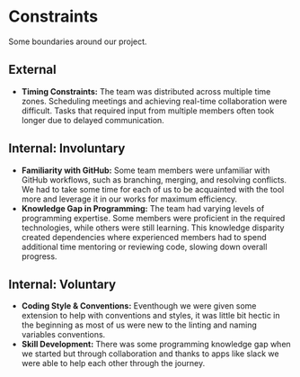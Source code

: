 <!-- this template is for inspiration, feel free to change it however you like! -->

# Constraints

Some boundaries around our project.

## External


- **Timing Constraints:** The team was distributed across multiple time zones.
Scheduling meetings and achieving real-time collaboration were difficult.
Tasks that required input from multiple members often took longer due to delayed
communication.

## Internal: Involuntary

- **Familiarity with GitHub:** Some team members were unfamiliar with GitHub
workflows, such as branching, merging, and resolving conflicts. We had to take some
time for each of us to be acquainted with the tool more and leverage it in our works
for maximum efficiency.
- **Knowledge Gap in Programming:** The team had varying levels of programming
expertise. Some members were proficient in the required technologies,
while others were still learning. This knowledge disparity created dependencies
where experienced members had to spend additional time mentoring or reviewing
code, slowing down overall progress.

## Internal: Voluntary

- **Coding Style & Conventions:** Eventhough we were given some extension to help with 
conventions and styles, it was little bit hectic in the beginning as most of us were new
to the linting and naming variables conventions.
- **Skill Development:** There was some programming knowledge gap when we started but through
collaboration and thanks to apps like slack we were able to help each other through the journey.
